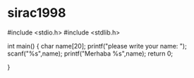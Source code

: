# sirac1998
#include <stdio.h>
#include <stdlib.h>

int main()
{
    char name[20];
    printf("please write your name: ");
    scanf("%s",name);
    printf("Merhaba %s",name);
    return 0;

}
